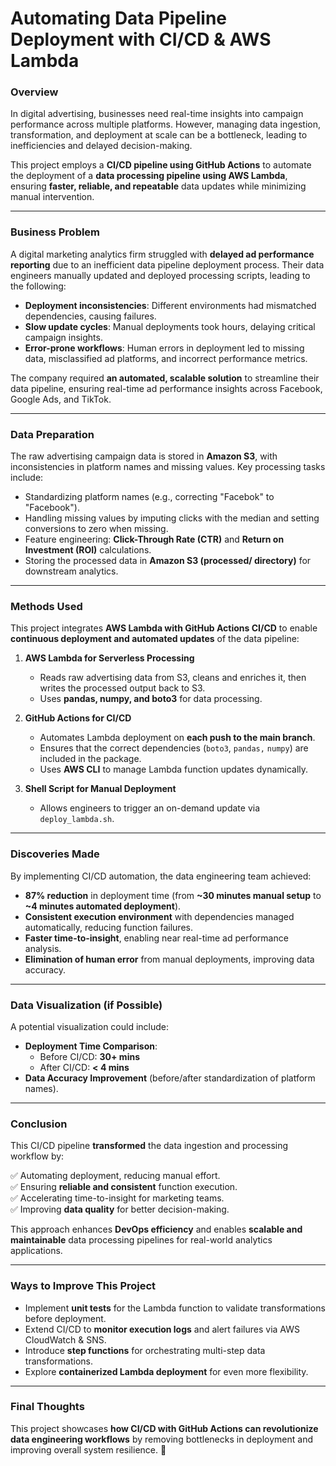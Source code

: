 # **Automating Data Pipeline Deployment with CI/CD & AWS Lambda**

### **Overview**

In digital advertising, businesses need real-time insights into campaign performance across multiple platforms. However, managing data ingestion, transformation, and deployment at scale can be a bottleneck, leading to inefficiencies and delayed decision-making.

This project employs a **CI/CD pipeline using GitHub Actions** to automate the deployment of a **data processing pipeline using AWS Lambda**, ensuring **faster, reliable, and repeatable** data updates while minimizing manual intervention.

---

### **Business Problem**

A digital marketing analytics firm struggled with **delayed ad performance reporting** due to an inefficient data pipeline deployment process. Their data engineers manually updated and deployed processing scripts, leading to the following:

- **Deployment inconsistencies**: Different environments had mismatched dependencies, causing failures.
- **Slow update cycles**: Manual deployments took hours, delaying critical campaign insights.
- **Error-prone workflows**: Human errors in deployment led to missing data, misclassified ad platforms, and incorrect performance metrics.

The company required **an automated, scalable solution** to streamline their data pipeline, ensuring real-time ad performance insights across Facebook, Google Ads, and TikTok.

---

### **Data Preparation**

The raw advertising campaign data is stored in **Amazon S3**, with inconsistencies in platform names and missing values. Key processing tasks include:

- Standardizing platform names (e.g., correcting "Facebok" to "Facebook").
- Handling missing values by imputing clicks with the median and setting conversions to zero when missing.
- Feature engineering: **Click-Through Rate (CTR)** and **Return on Investment (ROI)** calculations.
- Storing the processed data in **Amazon S3 (processed/ directory)** for downstream analytics.

---

### **Methods Used**

This project integrates **AWS Lambda with GitHub Actions CI/CD** to enable **continuous deployment and automated updates** of the data pipeline:

1. **AWS Lambda for Serverless Processing**

   - Reads raw advertising data from S3, cleans and enriches it, then writes the processed output back to S3.
   - Uses **pandas, numpy, and boto3** for data processing.

2. **GitHub Actions for CI/CD**

   - Automates Lambda deployment on **each push to the main branch**.
   - Ensures that the correct dependencies (`boto3`, `pandas,` `numpy`) are included in the package.
   - Uses **AWS CLI** to manage Lambda function updates dynamically.

3. **Shell Script for Manual Deployment**
   - Allows engineers to trigger an on-demand update via `deploy_lambda.sh`.

---

### **Discoveries Made**

By implementing CI/CD automation, the data engineering team achieved:

- **87% reduction** in deployment time (from **~30 minutes manual setup** to **~4 minutes automated deployment**).
- **Consistent execution environment** with dependencies managed automatically, reducing function failures.
- **Faster time-to-insight**, enabling near real-time ad performance analysis.
- **Elimination of human error** from manual deployments, improving data accuracy.

---

### **Data Visualization (if Possible)**

A potential visualization could include:

- **Deployment Time Comparison**:
  - Before CI/CD: **30+ mins**
  - After CI/CD: **< 4 mins**
- **Data Accuracy Improvement** (before/after standardization of platform names).

---

### **Conclusion**

This CI/CD pipeline **transformed** the data ingestion and processing workflow by:

✅ Automating deployment, reducing manual effort.  
✅ Ensuring **reliable and consistent** function execution.  
✅ Accelerating time-to-insight for marketing teams.  
✅ Improving **data quality** for better decision-making.

This approach enhances **DevOps efficiency** and enables **scalable and maintainable** data processing pipelines for real-world analytics applications.

---

### **Ways to Improve This Project**

- Implement **unit tests** for the Lambda function to validate transformations before deployment.
- Extend CI/CD to **monitor execution logs** and alert failures via AWS CloudWatch & SNS.
- Introduce **step functions** for orchestrating multi-step data transformations.
- Explore **containerized Lambda deployment** for even more flexibility.

---

### **Final Thoughts**

This project showcases **how CI/CD with GitHub Actions can revolutionize data engineering workflows** by removing bottlenecks in deployment and improving overall system resilience. 🚀
